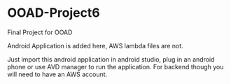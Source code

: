 # OOAD-Project6
Final Project for OOAD

Android Application is added here, AWS lambda files are not. 

Just import this android application in android studio, plug in an android phone or use AVD manager to run the application.
For backend though you will need to have an AWS account.
